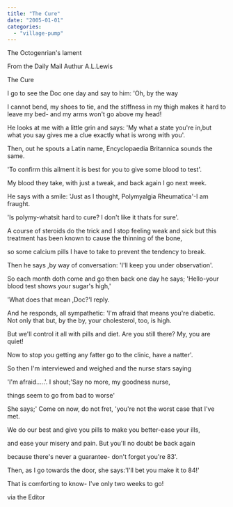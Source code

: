 ```yaml
---
title: "The Cure"
date: "2005-01-01"
categories: 
  - "village-pump"
---
```


The Octogenrian's lament

From the Daily Mail Authur A.L.Lewis

The Cure

I go to see the Doc one day and say to him: 'Oh, by the way

I cannot bend, my shoes to tie, and the stiffness in my thigh makes it hard to leave my bed- and my arms won't go above my head!

He looks at me with a little grin and says: 'My what a state you're in,but what you say gives me a clue exactly what is wrong with you'.

Then, out he spouts a Latin name, Encyclopaedia Britannica sounds the same.

'To confirm this ailment it is best for you to give some blood to test'.

My blood they take, with just a tweak, and back again I go next week.

He says with a smile: 'Just as I thought, Polymyalgia Rheumatica'-I am fraught.

'Is polymy-whatsit hard to cure? I don't like it thats for sure'.

A course of steroids do the trick and I stop feeling weak and sick but this treatment has been known to cause the thinning of the bone,

so some calcium pills I have to take to prevent the tendency to break.

Then he says ,by way of conversation: 'I'll keep you under observation'.

So each month doth come and go then back one day he says; 'Hello-your blood test shows your sugar's high,'

'What does that mean ,Doc?'I reply.

And he responds, all sympathetic: 'I'm afraid that means you're diabetic. Not only that but, by the by, your cholesterol, too, is high.

But we'll control it all with pills and diet. Are you still there? My, you are quiet!

Now to stop you getting any fatter go to the clinic, have a natter'.

So then I'm interviewed and weighed and the nurse stars saying

'I'm afraid.....'. I shout;'Say no more, my goodness nurse,

things seem to go from bad to worse'

She says;' Come on now, do not fret, 'you're not the worst case that I've met.

We do our best and give you pills to make you better-ease your ills,

and ease your misery and pain. But you'll no doubt be back again

because there's never a guarantee- don't forget you're 83'.

Then, as I go towards the door, she says:'I'll bet you make it to 84!'

That is comforting to know- I've only two weeks to go!

via the Editor

